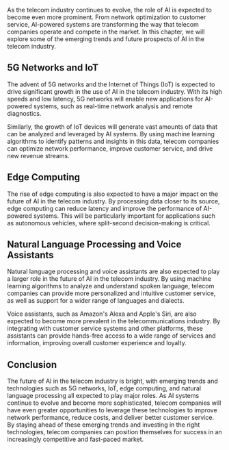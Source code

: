 
As the telecom industry continues to evolve, the role of AI is expected to become even more prominent. From network optimization to customer service, AI-powered systems are transforming the way that telecom companies operate and compete in the market. In this chapter, we will explore some of the emerging trends and future prospects of AI in the telecom industry.

5G Networks and IoT
-------------------

The advent of 5G networks and the Internet of Things (IoT) is expected to drive significant growth in the use of AI in the telecom industry. With its high speeds and low latency, 5G networks will enable new applications for AI-powered systems, such as real-time network analysis and remote diagnostics.

Similarly, the growth of IoT devices will generate vast amounts of data that can be analyzed and leveraged by AI systems. By using machine learning algorithms to identify patterns and insights in this data, telecom companies can optimize network performance, improve customer service, and drive new revenue streams.

Edge Computing
--------------

The rise of edge computing is also expected to have a major impact on the future of AI in the telecom industry. By processing data closer to its source, edge computing can reduce latency and improve the performance of AI-powered systems. This will be particularly important for applications such as autonomous vehicles, where split-second decision-making is critical.

Natural Language Processing and Voice Assistants
------------------------------------------------

Natural language processing and voice assistants are also expected to play a larger role in the future of AI in the telecom industry. By using machine learning algorithms to analyze and understand spoken language, telecom companies can provide more personalized and intuitive customer service, as well as support for a wider range of languages and dialects.

Voice assistants, such as Amazon's Alexa and Apple's Siri, are also expected to become more prevalent in the telecommunications industry. By integrating with customer service systems and other platforms, these assistants can provide hands-free access to a wide range of services and information, improving overall customer experience and loyalty.

Conclusion
----------

The future of AI in the telecom industry is bright, with emerging trends and technologies such as 5G networks, IoT, edge computing, and natural language processing all expected to play major roles. As AI systems continue to evolve and become more sophisticated, telecom companies will have even greater opportunities to leverage these technologies to improve network performance, reduce costs, and deliver better customer service. By staying ahead of these emerging trends and investing in the right technologies, telecom companies can position themselves for success in an increasingly competitive and fast-paced market.
